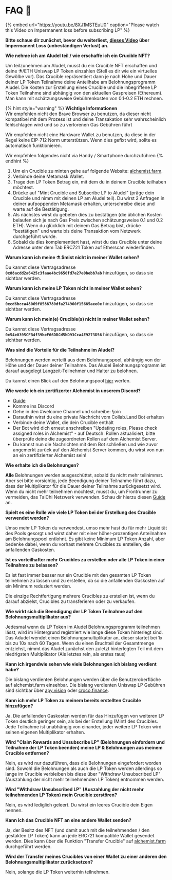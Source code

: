 # FAQ 📖

{% embed url="https://youtu.be/8XJ1MSTEuU0" caption="Please watch this Video on Impermanent loss before subscribing LP" %}

**Bitte schaue dir zunächst, bevor du weiterliest,** [**dieses Video**](https://www.youtube.com/watch?v=uvzEN67nMrE) **über Impermanent Loss \(unbeständigen Verlust\) an.**

**Wie nehme ich am Aludel teil / wie erschaffe ich ein Crucible NFT?**

Um teilzunehmen am Aludel, musst du ein Crucible NFT erschaffen und deine ⚗️/ETH Uniswap LP Token einzahlen \(Stell es dir wie ein virtuelles Gewölbe vor\). Das Crucible repräsentiert dann je nach Höhe und Dauer deiner LP Token Teilnahme deine Anteilhabe am Belohnungsprogramm Aludel. Die Kosten zur Erstellung eines Crucible und die inbegriffene LP Token Teilnahme sind abhängig von den aktuellen Gaspreisen \(Ethereum\). Man kann mit schätzungsweise Gebührenkosten von 0.1-0.2 ETH rechnen.

{% hint style="warning" %}
**Wichtige Informationen**  
Wir empfehlen nicht den Brave Browser zu benutzen, da dieser nicht kompatibel mit dem Prozess ist und deine Transakation sehr wahrscheinlich fehlschlagen wird und so zu verlorenen Gas Gebühren führt

Wir empfehlen nicht eine Hardware Wallet zu benutzen, da diese in der Regel keine EIP-712 Norm unterstützen. Wenn dies gefixt wird, sollte es automatisch funktionieren.

Wir empfehlen folgendes nicht via Handy / Smartphone durchzuführen
{% endhint %}

1. Um ein Crucible zu minten gehe auf folgende Website: [alchemist.farm](https://alchemist.farm/).
2. Verbinde deine Metamask Wallet.
3. Trage den LP Token Betrag ein, mit dem du in deinem Crucible teilhaben möchtest.
4. Drücke auf "Mint Crucible and Subscribe LP to Aludel" \(präge dein Crucible und nimm mit deinen LP am Aludel teil\). Du wirst 2 Anfragen in deiner aufpoppenden Metamask erhalten, unterschreibe diese und warte auf die Bestätigung.
5. Als nächstes wirst du gebeten dies zu bestätigen \(die üblichen Kosten belaufen sich je nach Gas Preis zwischen schätzungsweise 0.1 und 0.2 ETH\). Wenn du glücklich mit deinem Gas Betrag bist, drücke "bestätigen" und warte bis deine Transaktion vom Netzwerk durchgeführt wurde.
6. Sobald du dies komplementiert hast, wirst du das Crucible unter deine Adresse unter dem Tab ERC721 Token auf Etherscan wiederfinden.

**Warum kann ich meine ⚗️ $mist nicht in meiner Wallet sehen?**

Du kannst diese Vertragsadresse **`0x88acdd2a6425c3faae4bc9650fd7e27e0bebb7ab`** hinzufügen, so dass sie sichtbar werden.

**Warum kann ich meine LP Token nicht in meiner Wallet sehen?**

Du kannst diese Vertragsadresse **`0xcd6bcca48069f8588780dfa274960f15685aee0e`** hinzufügen, so dass sie sichtbar werden.

**Warum kann ich mein\(e\) Crucible\(s\) nicht in meiner Wallet sehen?**

Du kannst diese Vertragsadresse **`0x54e0395CFB4f39beF66DBCd5bD93Cca4E9273D56`** hinzufügen, so dass sie sichtbar werden.

**Was sind die Vorteile für die Teilnahme im Aludel?**

Belohnungen werden verteilt aus dem Belohnungspool, abhängig von der Höhe und der Dauer deiner Teilnahme. Das Aludel Belohnungsprogramm ist darauf ausgelegt Langzeit-Teilnehmer und Halter zu belohnen.

Du kannst einen Blick auf den Belohnungspool [hier](https://etherscan.io/address/0x04108d6e9a51bec5170f8fd953a156cf754ba541) werfen.

**Wie werde ich ein zertifizerter Alchemist in unserem Discord?**

* [Guide](https://alchemist-docs.gitbook.io/alchemist/crucible/how-to-become-a-certified-alchemist-on-discord)
* Komme ins Discord
* Gehe in den \#welcome Channel und schreibe: !join
* Daraufhin wirst du eine private Nachricht vom Collab.Land Bot erhalten
* Verbinde deine Wallet, die dein Crucible enthält
* Der Bot wird dich erneut anschreiben "Updating roles, Please check assigned roles in Alchemist" - auf Deutsch: Rollen aktualisiert, bitte überprüfe deine die zugeordneten Rollen auf dem Alchemist Server.
* Du kannst nun die Nachrichten mit dem Bot schließen und wie zuvor angemerkt zurück auf den Alchemist Server kommen, du wirst von nun an ein zertifizierter Alchemist sein!

**Wie erhalte ich die Belohnungen?**

**Alle** Belohnungen werden ausgeschüttet, sobald du nicht mehr teilnimmst. Aber sei bitte vorsichtig, jede Beendigung deiner Teilnahme führt dazu, dass der Multiplikator für die Dauer deiner Teilnahme zurückgesetzt wird. Wenn du nicht mehr teilnehmen möchtest, musst du, um Frontrunner zu vermeiden, das TaiChi Netzwerk verwenden. Schau dir hierzu diesen [Guide]() an.

**Spielt es eine Rolle wie viele LP Token bei der Erstellung des Crucible verwendet werden?**

Umso mehr LP Token du verwendest, umso mehr hast du für mehr Liquidität des Pools gesorgt und wirst daher mit einer höher-prozentigen Anteilnahme am Belohnungspool entlohnt. Es gibt keine Minimum LP Token Anzahl, aber bedenke dabei, wenn du vorhast mehrere Crucibles zu erstellen, die anfallenden Gaskosten.

**Ist es vorteilhafter mehr Crucibles zu erstellen oder alle LP Token in einer Teilnahme zu belassen?**

Es ist fast immer besser nur ein Crucible mit den gesamten LP Token teilnehmen zu lassen und zu erstellen, da so die anfallenden Gaskosten auf ein Minimum reduziert werden.

Die einzige Rechtfertigung mehrere Crucibles zu erstellen ist, wenn du darauf abzielst, Crucibles zu transferieren oder zu verkaufen.

**Wie wirkt sich die Beendigung der LP Token Teilnahme auf den Belohnungsmultiplikator aus?**

Jedesmal wenn du LP Token im Aludel Belohnungsprogramm teilnehmen lässt, wird im Hintergrund registriert wie lange diese Token hinterlegt sind. Das Adudel wendet einen Belohnungsmultiplikator an, dieser startet bei 1x bis zu 10x nach 60 Tagen. Wenn du einen Bruchteil der Gesamtmenge entziehst, nimmt das Aludel zunächst den zuletzt hinterlegten Teil mit dem niedrigsten Multiplikator \(Als letztes rein, als erstes raus\)

**Kann ich irgendwie sehen wie viele Belohnungen ich bislang verdient habe?**

Die bislang verdienten Belohnungen werden über die Benutzeroberfläche auf alchemist.farm einsehbar. Die bislang verdienten Uniswap LP Gebühren sind sichtbar über [apy.vision](https://apy.vision) oder [croco.finance](https://croco.finance).

**Kann ich mehr LP Token zu meinem bereits erstellten Crucible hinzufügen?**

Ja. Die anfallenden Gaskosten werden für das Hinzufügen von weiteren LP Token deutlich geringer sein, als bei der Erstellung \(Mint\) des Crucibles. Jede Teilnahme ist unabhängig von einander, jeder weitere LP Token wird seinen eigenen Multiplikator erhalten.

**Wird "Claim Rewards and Unsubscribe LP" \(Belohnungen einfordern und Teilnahme der LP Token beenden\) meine LP & Belohnungen aus meinem Crucible entfernen?**

Nein, es wird nur dazuführen, dass die Belohnungen eingefordert worden sind. Sowohl die Belohnungen als auch die LP Token werden allerdings so lange im Crucible verbleiben bis diese über "Withdraw Unsubscribed LP" \(Auszahlung der nicht mehr teilnehmenden LP Token\) entnommen werden.

**Wird "Withdraw Unsubscribed LP" \(Auszahlung der nicht mehr teilnehmenden LP Token\) mein Crucible zerstören?**

Nein, es wird lediglich geleert. Du wirst ein leeres Crucible dein Eigen nennen.

**Kann ich das Crucible NFT an eine andere Wallet senden?**

Ja, der Besitz des NFT \(und damit auch mit die teilnehmenden / den gestakten LP Token\) kann an jede ERC721 kompatible Wallet gesendet werden. Dies kann über die Funktion "Transfer Crucible" auf [alchemist.farm](https://alchemist.farm/) durchgeführt werden.

**Wird der Transfer meines Crucibles von einer Wallet zu einer anderen den Belohnungsmultiplikator zurücksetzen?**

Nein, solange die LP Token weiterhin teilnehmen.

